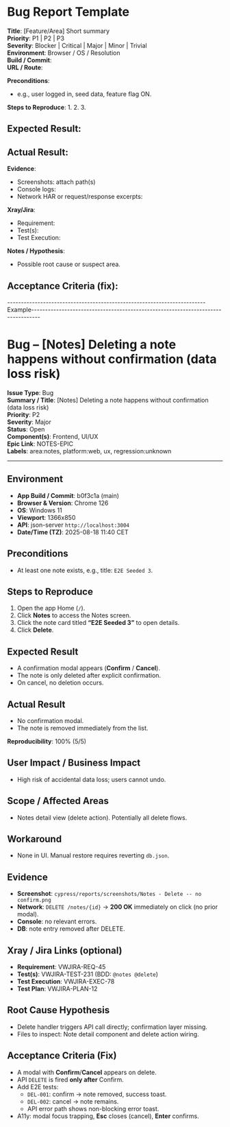 ﻿# Bug Report Template

**Title**: [Feature/Area] Short summary  
**Priority**: P1 | P2 | P3  
**Severity**: Blocker | Critical | Major | Minor | Trivial  
**Environment**: Browser / OS / Resolution  
**Build / Commit**:  
**URL / Route**:  

**Preconditions**:
- e.g., user logged in, seed data, feature flag ON.

**Steps to Reproduce**:
1. 
2. 
3. 

**Expected Result**:
- 

**Actual Result**:
- 

**Evidence**:
- Screenshots: attach path(s)
- Console logs: 
- Network HAR or request/response excerpts: 

**Xray/Jira**:
- Requirement: 
- Test(s): 
- Test Execution: 

**Notes / Hypothesis**:
- Possible root cause or suspect area.

**Acceptance Criteria (fix)**:
- 


------------------------------------------------------------------------Example---------------------------------------------------------------------------------

# Bug – [Notes] Deleting a note happens without confirmation (data loss risk)

**Issue Type**: Bug  
**Summary / Title**: [Notes] Deleting a note happens without confirmation (data loss risk)  
**Priority**: P2  
**Severity**: Major  
**Status**: Open  
**Component(s)**: Frontend, UI/UX  
**Epic Link**: NOTES-EPIC  
**Labels**: area:notes, platform:web, ux, regression:unknown

---

## Environment
- **App Build / Commit**: b0f3c1a (main)
- **Browser & Version**: Chrome 126
- **OS**: Windows 11
- **Viewport**: 1366x850
- **API**: json-server `http://localhost:3004`
- **Date/Time (TZ)**: 2025-08-18 11:40 CET

## Preconditions
- At least one note exists, e.g., title: `E2E Seeded 3`.

## Steps to Reproduce
1. Open the app Home (`/`).
2. Click **Notes** to access the Notes screen.
3. Click the note card titled **“E2E Seeded 3”** to open details.
4. Click **Delete**.

## Expected Result
- A confirmation modal appears (**Confirm** / **Cancel**).
- The note is only deleted after explicit confirmation.
- On cancel, no deletion occurs.

## Actual Result
- No confirmation modal.
- The note is removed immediately from the list.

**Reproducibility**: 100% (5/5)

## User Impact / Business Impact
- High risk of accidental data loss; users cannot undo.

## Scope / Affected Areas
- Notes detail view (delete action). Potentially all delete flows.

## Workaround
- None in UI. Manual restore requires reverting `db.json`.

## Evidence
- **Screenshot**: `cypress/reports/screenshots/Notes - Delete -- no confirm.png`
- **Network**: `DELETE /notes/{id}` → **200 OK** immediately on click (no prior modal).
- **Console**: no relevant errors.
- **DB**: note entry removed after DELETE.

## Xray / Jira Links (optional)
- **Requirement**: VWJIRA-REQ-45
- **Test(s)**: VWJIRA-TEST-231 (BDD: `@notes @delete`)
- **Test Execution**: VWJIRA-EXEC-78
- **Test Plan**: VWJIRA-PLAN-12

## Root Cause Hypothesis
- Delete handler triggers API call directly; confirmation layer missing.
- Files to inspect: Note detail component and delete action wiring.

## Acceptance Criteria (Fix)
- A modal with **Confirm**/**Cancel** appears on delete.
- API `DELETE` is fired **only after** Confirm.
- Add E2E tests:
  - `DEL-001`: confirm → note removed, success toast.
  - `DEL-002`: cancel → note remains.
  - API error path shows non-blocking error toast.
- A11y: modal focus trapping, **Esc** closes (cancel), **Enter** confirms.

